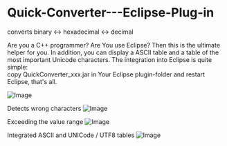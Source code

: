 # Quick-Converter---Eclipse-Plug-in

converts binary <-> hexadecimal <-> decimal

Are you a C++ programmer? Are You use Eclipse? Then this is the ultimate helper for you. In addition, you can display a ASCII table and a table of the most important Unicode characters. The integration into Eclipse is quite simple:  
copy QuickConverter_xxx.jar in Your Eclipse plugin-folder and restart Eclipse, that's all.

![Image](https://github.com/schreibfaul1/Quick-Converter-Eclipse-Plugin/blob/master/additional_info/QuickConverter.png)

Detects wrong characters
![Image](https://github.com/schreibfaul1/Quick-Converter-Eclipse-Plugin/blob/master/additional_info/invalid%20number%20format.png)

Exceeding the value range
![Image](https://github.com/schreibfaul1/Quick-Converter-Eclipse-Plugin/blob/master/additional_info/out_of_range.png)

Integrated ASCII and UNICode / UTF8 tables
![Image](https://github.com/schreibfaul1/Quick-Converter-Eclipse-Plugin/blob/master/additional_info/ASCII%20and%20UNIcode.png)
